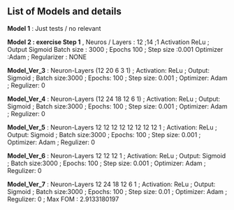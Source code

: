 ## **List of Models and details**

**Model 1** : Just tests / no relevant 
                                
                                                 
**Model 2 : exercise Step 1** ,   Neuros / Layers : 12 ;14 ;1 
                                Activation ReLu ; Output Sigmoid 
                                Batch size : 3000 ; Epochs  100 ; Step size :0.001
                                Optimizer :Adam ; Regularizer : NONE 


 **Model_Ver_3** : Neuron-Layers (12 20 6 3 1) ; Activation: ReLu ; Output: Sigmoid ; Batch size:3000 ; Epochs: 100 ; Step size: 0.001 ; Optimizer: Adam ; Regulizer: 0
 
 
 **Model_Ver_4** : Neuron-Layers (12 24 18 12 6 1) ; Activation: ReLu ; Output: Sigmoid ; Batch size:3000 ; Epochs: 100 ; Step size: 0.001 ; Optimizer: Adam ; Regulizer: 0


 **Model_Ver_5** : Neuron-Layers 12 12 12 12 12 12 12 12 1 ; Activation: ReLu ; Output: Sigmoid ; Batch size:3000 ; Epochs: 100 ; Step size: 0.001 ; Optimizer: Adam ; Regulizer: 0

 
 **Model_Ver_6** : Neuron-Layers 12 12 12 1 ; Activation: ReLu ; Output: Sigmoid ; Batch size:3000 ; Epochs: 100 ; Step size: 0.001 ; Optimizer: Adam ; Regulizer: 0 

 
 **Model_Ver_7** : Neuron-Layers 12 24 18 12 6 1 ; Activation: ReLu ; Output: Sigmoid ; Batch size:3000 ; Epochs: 100 ; Step size: 0.01 ; Optimizer: Adam ; Regulizer: 0 ; Max FOM : 2.9133180197 
 